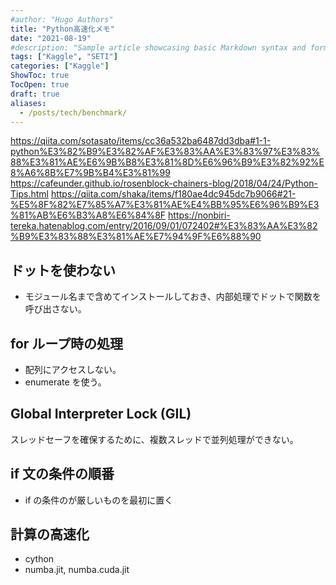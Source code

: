 ```yaml
---
#author: "Hugo Authors"
title: "Python高速化メモ"
date: "2021-08-19"
#description: "Sample article showcasing basic Markdown syntax and formatting for HTML elements."
tags: ["Kaggle", "SETI"]
categories: ["Kaggle"]
ShowToc: true
TocOpen: true
draft: true
aliases:
  - /posts/tech/benchmark/
---
```


https://qiita.com/sotasato/items/cc36a532ba6487dd3dba#1-1-python%E3%82%B9%E3%82%AF%E3%83%AA%E3%83%97%E3%83%88%E3%81%AE%E6%9B%B8%E3%81%8D%E6%96%B9%E3%82%92%E8%A6%8B%E7%9B%B4%E3%81%99
https://cafeunder.github.io/rosenblock-chainers-blog/2018/04/24/Python-Tips.html
https://qiita.com/shaka/items/f180ae4dc945dc7b9066#21-%E5%8F%82%E7%85%A7%E3%81%AE%E4%BB%95%E6%96%B9%E3%81%AB%E6%B3%A8%E6%84%8F
https://nonbiri-tereka.hatenablog.com/entry/2016/09/01/072402#%E3%83%AA%E3%82%B9%E3%83%88%E3%81%AE%E7%94%9F%E6%88%90

## ドットを使わない

- モジュール名まで含めてインストールしておき、内部処理でドットで関数を呼び出さない。

## for ループ時の処理

- 配列にアクセスしない。
- enumerate を使う。

## Global Interpreter Lock (GIL)

スレッドセーフを確保するために、複数スレッドで並列処理ができない。

## if 文の条件の順番

- if の条件のが厳しいものを最初に置く

## 計算の高速化

- cython
- numba.jit, numba.cuda.jit
